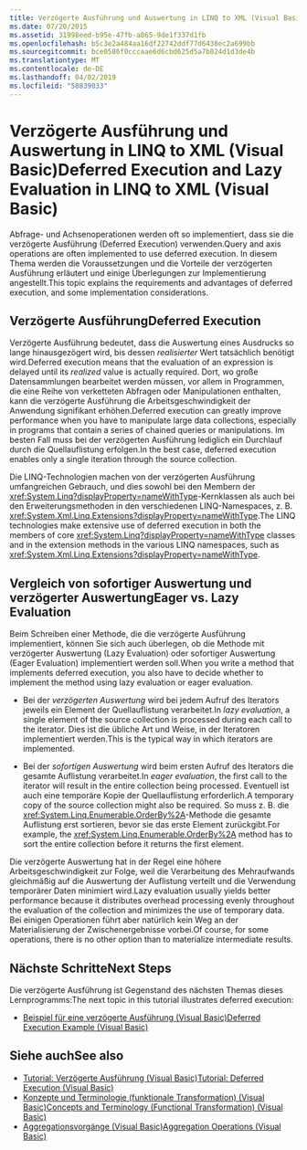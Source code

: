 ```yaml
---
title: Verzögerte Ausführung und Auswertung in LINQ to XML (Visual Basic)
ms.date: 07/20/2015
ms.assetid: 31998eed-b95e-47fb-a865-9de1f337d1fb
ms.openlocfilehash: b5c3e2a484aa16df22742ddf77d6438ec2a699bb
ms.sourcegitcommit: bce0586f0cccaae6d6cbd625d5a7b824d1d3de4b
ms.translationtype: MT
ms.contentlocale: de-DE
ms.lasthandoff: 04/02/2019
ms.locfileid: "58839033"
---
```

# <a name="deferred-execution-and-lazy-evaluation-in-linq-to-xml-visual-basic"></a><span data-ttu-id="3f6e3-102">Verzögerte Ausführung und Auswertung in LINQ to XML (Visual Basic)</span><span class="sxs-lookup"><span data-stu-id="3f6e3-102">Deferred Execution and Lazy Evaluation in LINQ to XML (Visual Basic)</span></span>
<span data-ttu-id="3f6e3-103">Abfrage- und Achsenoperationen werden oft so implementiert, dass sie die verzögerte Ausführung (Deferred Execution) verwenden.</span><span class="sxs-lookup"><span data-stu-id="3f6e3-103">Query and axis operations are often implemented to use deferred execution.</span></span> <span data-ttu-id="3f6e3-104">In diesem Thema werden die Voraussetzungen und die Vorteile der verzögerten Ausführung erläutert und einige Überlegungen zur Implementierung angestellt.</span><span class="sxs-lookup"><span data-stu-id="3f6e3-104">This topic explains the requirements and advantages of deferred execution, and some implementation considerations.</span></span>  
  
## <a name="deferred-execution"></a><span data-ttu-id="3f6e3-105">Verzögerte Ausführung</span><span class="sxs-lookup"><span data-stu-id="3f6e3-105">Deferred Execution</span></span>  
 <span data-ttu-id="3f6e3-106">Verzögerte Ausführung bedeutet, dass die Auswertung eines Ausdrucks so lange hinausgezögert wird, bis dessen *realisierter* Wert tatsächlich benötigt wird.</span><span class="sxs-lookup"><span data-stu-id="3f6e3-106">Deferred execution means that the evaluation of an expression is delayed until its *realized* value is actually required.</span></span> <span data-ttu-id="3f6e3-107">Dort, wo große Datensammlungen bearbeitet werden müssen, vor allem in Programmen, die eine Reihe von verketteten Abfragen oder Manipulationen enthalten, kann die verzögerte Ausführung die Arbeitsgeschwindigkeit der Anwendung signifikant erhöhen.</span><span class="sxs-lookup"><span data-stu-id="3f6e3-107">Deferred execution can greatly improve performance when you have to manipulate large data collections, especially in programs that contain a series of chained queries or manipulations.</span></span> <span data-ttu-id="3f6e3-108">Im besten Fall muss bei der verzögerten Ausführung lediglich ein Durchlauf durch die Quellauflistung erfolgen.</span><span class="sxs-lookup"><span data-stu-id="3f6e3-108">In the best case, deferred execution enables only a single iteration through the source collection.</span></span>  
  
 <span data-ttu-id="3f6e3-109">Die LINQ-Technologien machen von der verzögerten Ausführung umfangreichen Gebrauch, und dies sowohl bei den Membern der <xref:System.Linq?displayProperty=nameWithType>-Kernklassen als auch bei den Erweiterungsmethoden in den verschiedenen LINQ-Namespaces, z. B. <xref:System.Xml.Linq.Extensions?displayProperty=nameWithType>.</span><span class="sxs-lookup"><span data-stu-id="3f6e3-109">The LINQ technologies make extensive use of deferred execution in both the members of core <xref:System.Linq?displayProperty=nameWithType> classes and in the extension methods in the various LINQ namespaces, such as <xref:System.Xml.Linq.Extensions?displayProperty=nameWithType>.</span></span>  
  
## <a name="eager-vs-lazy-evaluation"></a><span data-ttu-id="3f6e3-110">Vergleich von sofortiger Auswertung und verzögerter Auswertung</span><span class="sxs-lookup"><span data-stu-id="3f6e3-110">Eager vs. Lazy Evaluation</span></span>  
 <span data-ttu-id="3f6e3-111">Beim Schreiben einer Methode, die die verzögerte Ausführung implementiert, können Sie sich auch überlegen, ob die Methode mit verzögerter Auswertung (Lazy Evaluation) oder sofortiger Auswertung (Eager Evaluation) implementiert werden soll.</span><span class="sxs-lookup"><span data-stu-id="3f6e3-111">When you write a method that implements deferred execution, you also have to decide whether to implement the method using lazy evaluation or eager evaluation.</span></span>  
  
-   <span data-ttu-id="3f6e3-112">Bei der *verzögerten Auswertung* wird bei jedem Aufruf des Iterators jeweils ein Element der Quellauflistung verarbeitet.</span><span class="sxs-lookup"><span data-stu-id="3f6e3-112">In *lazy evaluation*, a single element of the source collection is processed during each call to the iterator.</span></span> <span data-ttu-id="3f6e3-113">Dies ist die übliche Art und Weise, in der Iteratoren implementiert werden.</span><span class="sxs-lookup"><span data-stu-id="3f6e3-113">This is the typical way in which iterators are implemented.</span></span>  
  
-   <span data-ttu-id="3f6e3-114">Bei der *sofortigen Auswertung* wird beim ersten Aufruf des Iterators die gesamte Auflistung verarbeitet.</span><span class="sxs-lookup"><span data-stu-id="3f6e3-114">In *eager evaluation*, the first call to the iterator will result in the entire collection being processed.</span></span> <span data-ttu-id="3f6e3-115">Eventuell ist auch eine temporäre Kopie der Quellauflistung erforderlich.</span><span class="sxs-lookup"><span data-stu-id="3f6e3-115">A temporary copy of the source collection might also be required.</span></span> <span data-ttu-id="3f6e3-116">So muss z. B. die <xref:System.Linq.Enumerable.OrderBy%2A>-Methode die gesamte Auflistung erst sortieren, bevor sie das erste Element zurückgibt.</span><span class="sxs-lookup"><span data-stu-id="3f6e3-116">For example, the <xref:System.Linq.Enumerable.OrderBy%2A> method has to sort the entire collection before it returns the first element.</span></span>  
  
 <span data-ttu-id="3f6e3-117">Die verzögerte Auswertung hat in der Regel eine höhere Arbeitsgeschwindigkeit zur Folge, weil die Verarbeitung des Mehraufwands gleichmäßig auf die Auswertung der Auflistung verteilt und die Verwendung temporärer Daten minimiert wird.</span><span class="sxs-lookup"><span data-stu-id="3f6e3-117">Lazy evaluation usually yields better performance because it distributes overhead processing evenly throughout the evaluation of the collection and minimizes the use of temporary data.</span></span> <span data-ttu-id="3f6e3-118">Bei einigen Operationen führt aber natürlich kein Weg an der Materialisierung der Zwischenergebnisse vorbei.</span><span class="sxs-lookup"><span data-stu-id="3f6e3-118">Of course, for some operations, there is no other option than to materialize intermediate results.</span></span>  
  
## <a name="next-steps"></a><span data-ttu-id="3f6e3-119">Nächste Schritte</span><span class="sxs-lookup"><span data-stu-id="3f6e3-119">Next Steps</span></span>  
 <span data-ttu-id="3f6e3-120">Die verzögerte Ausführung ist Gegenstand des nächsten Themas dieses Lernprogramms:</span><span class="sxs-lookup"><span data-stu-id="3f6e3-120">The next topic in this tutorial illustrates deferred execution:</span></span>  
  
-   [<span data-ttu-id="3f6e3-121">Beispiel für eine verzögerte Ausführung (Visual Basic)</span><span class="sxs-lookup"><span data-stu-id="3f6e3-121">Deferred Execution Example (Visual Basic)</span></span>](../../../../visual-basic/programming-guide/concepts/linq/deferred-execution-example.md)  
  
## <a name="see-also"></a><span data-ttu-id="3f6e3-122">Siehe auch</span><span class="sxs-lookup"><span data-stu-id="3f6e3-122">See also</span></span>

- [<span data-ttu-id="3f6e3-123">Tutorial: Verzögerte Ausführung (Visual Basic)</span><span class="sxs-lookup"><span data-stu-id="3f6e3-123">Tutorial: Deferred Execution (Visual Basic)</span></span>](../../../../visual-basic/programming-guide/concepts/linq/tutorial-deferred-execution.md)
- [<span data-ttu-id="3f6e3-124">Konzepte und Terminologie (funktionale Transformation) (Visual Basic)</span><span class="sxs-lookup"><span data-stu-id="3f6e3-124">Concepts and Terminology (Functional Transformation) (Visual Basic)</span></span>](../../../../visual-basic/programming-guide/concepts/linq/concepts-and-terminology-functional-transformation.md)
- [<span data-ttu-id="3f6e3-125">Aggregationsvorgänge (Visual Basic)</span><span class="sxs-lookup"><span data-stu-id="3f6e3-125">Aggregation Operations (Visual Basic)</span></span>](../../../../visual-basic/programming-guide/concepts/linq/aggregation-operations.md)

